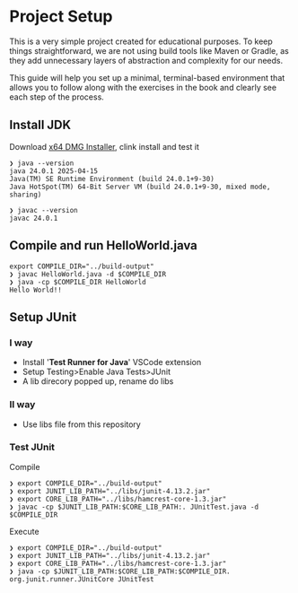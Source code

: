 # Project Setup
This is a very simple project created for educational purposes. To keep things straightforward, we are not using build tools like Maven or Gradle, as they add unnecessary layers of abstraction and complexity for our needs.

This guide will help you set up a minimal, terminal-based environment that allows you to follow along with the exercises in the book and clearly see each step of the process.

## Install JDK
Download [x64 DMG Installer](https://www.oracle.com/java/technologies/downloads/#jdk24-mac), clink install and test it

```
❯ java --version
java 24.0.1 2025-04-15
Java(TM) SE Runtime Environment (build 24.0.1+9-30)
Java HotSpot(TM) 64-Bit Server VM (build 24.0.1+9-30, mixed mode, sharing)
```

```
❯ javac --version
javac 24.0.1
```

## Compile and run HelloWorld.java
```
export COMPILE_DIR="../build-output"
❯ javac HelloWorld.java -d $COMPILE_DIR
❯ java -cp $COMPILE_DIR HelloWorld
Hello World!!
```

## Setup JUnit
### I way
- Install '**Test Runner for Java**' VSCode extension
- Setup Testing>Enable Java Tests>JUnit
- A lib direcory popped up, rename do libs

### II way
- Use libs file from this repository
  
### Test JUnit
Compile
```
❯ export COMPILE_DIR="../build-output"
❯ export JUNIT_LIB_PATH="../libs/junit-4.13.2.jar"
❯ export CORE_LIB_PATH="../libs/hamcrest-core-1.3.jar"
❯ javac -cp $JUNIT_LIB_PATH:$CORE_LIB_PATH:. JUnitTest.java -d $COMPILE_DIR
```

Execute
```
❯ export COMPILE_DIR="../build-output"
❯ export JUNIT_LIB_PATH="../libs/junit-4.13.2.jar"
❯ export CORE_LIB_PATH="../libs/hamcrest-core-1.3.jar"
❯ java -cp $JUNIT_LIB_PATH:$CORE_LIB_PATH:$COMPILE_DIR. org.junit.runner.JUnitCore JUnitTest
```

